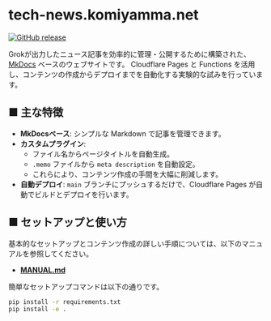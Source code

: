 # tech-news.komiyamma.net

[![GitHub release](https://img.shields.io/github/v/release/komiyamma/site_mkdoc_tech_news)](https://github.com/komiyamma/site_mkdoc_tech_news/releases)

Grokが出力したニュース記事を効率的に管理・公開するために構築された、[MkDocs](https://www.mkdocs.org/) ベースのウェブサイトです。
Cloudflare Pages と Functions を活用し、コンテンツの作成からデプロイまでを自動化する実験的な試みを行っています。

## ■ 主な特徴

- **MkDocsベース**: シンプルな Markdown で記事を管理できます。
- **カスタムプラグイン**:
  - ファイル名からページタイトルを自動生成。
  - `.memo` ファイルから `meta description` を自動設定。
  - これらにより、コンテンツ作成の手間を大幅に削減します。
- **自動デプロイ**: `main` ブランチにプッシュするだけで、Cloudflare Pages が自動でビルドとデプロイを行います。

## ■ セットアップと使い方

基本的なセットアップとコンテンツ作成の詳しい手順については、以下のマニュアルを参照してください。

- **[MANUAL.md](MANUAL.md)**

簡単なセットアップコマンドは以下の通りです。

```bash
pip install -r requirements.txt
pip install -e .
```

